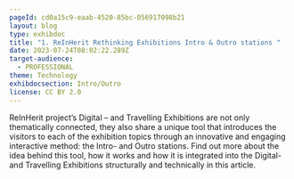 ```yaml
---
pageId: cd0a15c9-eaab-4520-85bc-056917098b21
layout: blog
type: exhibdoc
title: "1. ReInHerit Rethinking Exhibitions Intro & Outro stations "
date: 2023-07-24T08:02:22.289Z
target-audience:
  - PROFESSIONAL
theme: Technology
exhibdocsection: Intro/Outro
license: CC BY 2.0
---
```

ReInHerit project’s Digital – and Travelling Exhibitions are not only thematically connected, they also share a unique tool that introduces the visitors to each of the exhibition topics through an innovative and engaging interactive method: the Intro- and Outro stations. Find out more about the idea behind this tool, how it works and how it is integrated into the Digital- and Travelling Exhibitions structurally and technically in this article.